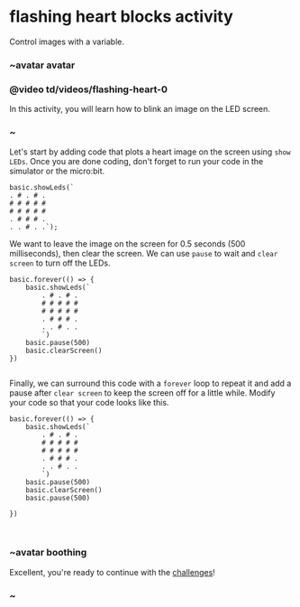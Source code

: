 # flashing heart blocks activity

Control images with a variable.

### ~avatar avatar

### @video td/videos/flashing-heart-0

In this activity, you will learn how to blink an image on the LED screen.

### ~

Let's start by adding code that plots a heart image on the screen using `show LEDs`. Once you are done coding, don't forget to run your code in the simulator or the micro:bit.


```blocks
basic.showLeds(`
. # . # .
# # # # #
# # # # #
. # # # .
. . # . .`);
```

We want to leave the image on the screen for 0.5 seconds (500 milliseconds), then clear the screen. We can use `pause` to wait and `clear screen` to turn off the LEDs.


```blocks
basic.forever(() => {
    basic.showLeds(`
        . # . # .
        # # # # #
        # # # # #
        . # # # .
        . . # . .
        `)
    basic.pause(500)
    basic.clearScreen()
})


```


Finally, we can surround this code with a `forever` loop to repeat it and add a pause after `clear screen` to keep the screen off for a little while. Modify your code so that your code looks like this.


```blocks
basic.forever(() => {
    basic.showLeds(`
        . # . # .
        # # # # #
        # # # # #
        . # # # .
        . . # . .
        `)
    basic.pause(500)
    basic.clearScreen()
    basic.pause(500)

})



```


### ~avatar boothing

Excellent, you're ready to continue with the [challenges](/lessons/flashing-heart/challenges)!

### ~

